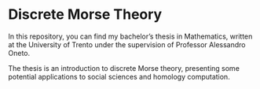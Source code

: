 # Discrete Morse Theory

In this repository, you can find my bachelor’s thesis in Mathematics, written at the University of Trento under the supervision of Professor Alessandro Oneto.

The thesis is an introduction to discrete Morse theory, presenting some potential applications to social sciences and homology computation.
